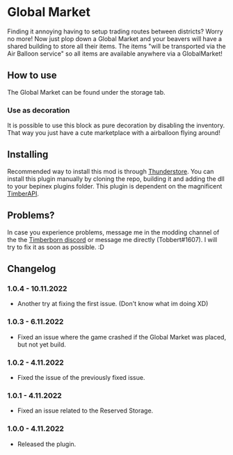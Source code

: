 # Global Market

Finding it annoying having to setup trading routes between districts? Worry no more! Now just plop down a Global Market and your beavers will have a shared building to store all their items. The items "will be transported via the Air Balloon service" so all items are available anywhere via a GlobalMarket!

## How to use

The Global Market can be found under the storage tab. 

### Use as decoration

It is possible to use this block as pure decoration by disabling the inventory. That way you just have a cute marketplace with a airballoon flying around!

## Installing

Recommended way to install this mod is through [Thunderstore](https://timberborn.thunderstore.io/). You can install this plugin manually by cloning the repo, building it and adding the dll to your bepinex plugins folder. This plugin is dependent on the magnificent [TimberAPI](https://github.com/Timberborn-Modding-Central/TimberAPI).

## Problems?

In case you experience problems, message me in the modding channel of the the [Timberborn discord](https://discord.gg/mfbBF4cWpX) or message me directly (Tobbert#1607). I will try to fix it as soon as possible. :D

## Changelog

### 1.0.4 - 10.11.2022

- Another try at fixing the first issue. (Don't know what im doing XD)

### 1.0.3 - 6.11.2022

- Fixed an issue where the game crashed if the Global Market was placed, but not yet build.

### 1.0.2 - 4.11.2022

- Fixed the issue of the previously fixed issue.

### 1.0.1 - 4.11.2022

- Fixed an issue related to the Reserved Storage.

### 1.0.0 - 4.11.2022

- Released the plugin.